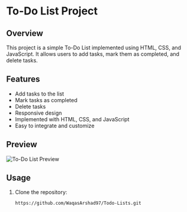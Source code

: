 # To-Do List Project

## Overview

This project is a simple To-Do List implemented using HTML, CSS, and JavaScript. It allows users to add tasks, mark them as completed, and delete tasks.

## Features

- Add tasks to the list
- Mark tasks as completed
- Delete tasks
- Responsive design
- Implemented with HTML, CSS, and JavaScript
- Easy to integrate and customize

## Preview

![To-Do List Preview](https://github.com/WaqasArshad97/Random-Quote-Generator/assets/140519770/72bba7c1-faae-478b-843b-edace60a256f)

## Usage

1. Clone the repository:

   ```bash
   https://github.com/WaqasArshad97/Todo-Lists.git
